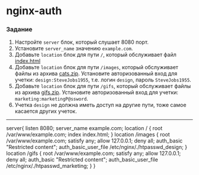 # nginx-auth

### Задание

1. Настройте `server` блок, который слушает 8080 порт.
2. Установите `server_name` значению `example.com`.
3. Добавьте `location` блок для пути `/`, который обслуживает файл [index.html](https://stepik.org/media/attachments/lesson/686238/index.html)
4. Добавьте `location` блок для пути `/images`, который обслуживает файлы из архива [cats.zip](https://stepik.org/media/attachments/lesson/686238/cats.zip). Установите авторизованный вход для учетки: `design:SteveJobs1955`, т.е. логин `design`, пароль `SteveJobs1955`.
5. Добавьте `location` блок для пути `/gifs`, который обслуживает файлы из архива [gifs.zip](https://stepik.org/media/attachments/lesson/686238/gifs.zip). Установите авторизованный вход для учетки: `marketing:marketingP@ssword`.
6. Учетка `design` не должна иметь доступ на другие пути, тоже самое касается других учеток.

---
server{
    listen 8080;
    server_name example.com;
    location / {
        root /var/www/example.com;
        index index.html;
    }
    location /images {
        root /var/www/example.com;
        satisfy any;
        allow 127.0.0.1;
        deny all;
        auth_basic "Restricted content";
        auth_basic_user_file /etc/nginx/./htpasswd_design;
    }
    location /gifs {
        root /var/www/example.com;
        satisfy any;
        allow 127.0.0.1;
        deny all;
        auth_basic "Restricted content";
        auth_basic_user_file /etc/nginx/./htpasswd_marketing;
    }
}